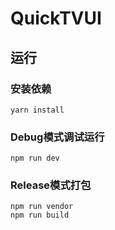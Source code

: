 # QuickTVUI

## 运行

### 安装依赖

`yarn install`

### Debug模式调试运行

`npm run dev`

### Release模式打包

`npm run vendor`        
`npm run build`
